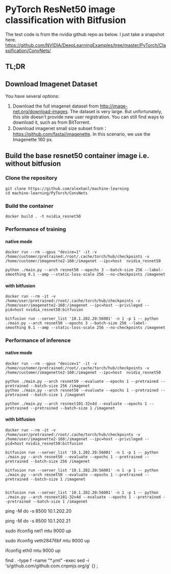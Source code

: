 # PyTorch ResNet50 image classification with Bitfusion

The test code is from the nvidia github repo as below.  I just take a snapshot here.  
https://github.com/NVIDIA/DeepLearningExamples/tree/master/PyTorch/Classification/ConvNets/


## TL;DR





## Download Imagenet Dataset
You have several options:
1. Download the full imagenet dataset from http://image-net.org/download-images.  The dataset is very large. But unfortunately, this site doesn't provide new user registration.  You can still find ways to download it, such as from BitTorrent.  
2. Download imagenet small size subset from： https://github.com/fastai/imagenette.  In this scenario, we use the Imagenette 160 px. 

## Build the base resnet50 container image i.e. without bitfusion 

### Clone the repository
```
git clone https://github.com/alexhanl/machine-learning
cd machine-learning/PyTorch/ConvNets
```

### Build the container
```
docker build . -t nvidia_resnet50
```

### Performance of training
#### native mode
```
docker run --rm --gpus "device=1" -it -v /home/customer/pretrained:/root/.cache/torch/hub/checkpoints -v /home/customer/imagenette2-160:/imagenet --ipc=host  nvidia_resnet50
```

```
python ./main.py --arch resnet50 --epochs 3 --batch-size 256 --label-smoothing 0.1 --amp --static-loss-scale 256 --no-checkpoints /imagenet
```

#### with bitfusion

```
docker run --rm -it -v /home/user/pretrained:/root/.cache/torch/hub/checkpoints -v /home/user/imagenette2-160:/imagenet --ipc=host --privileged --pid=host nvidia_resnet50:bitfusion
```
```
bitfusion run --server_list '10.1.202.20:56001' -n 1 -p 1 -- python ./main.py --arch resnet50 --epochs 3 --batch-size 256 --label-smoothing 0.1 --amp --static-loss-scale 256 --no-checkpoints /imagenet
```



### Performance of inference
#### native mode
```
docker run --rm --gpus "device=1" -it -v /home/customer/pretrained:/root/.cache/torch/hub/checkpoints -v /home/customer/imagenette2-160:/imagenet --ipc=host  nvidia_resnet50

python ./main.py --arch resnet50 --evaluate --epochs 1 --pretrained --pretrained --batch-size 256 /imagenet
python ./main.py --arch resnet50 --evaluate --epochs 1 --pretrained --pretrained --batch-size 1 /imagenet

python ./main.py --arch resnext101-32x4d --evaluate --epochs 1 --pretrained --pretrained --batch-size 1 /imagenet
```

#### with bitfusion

```
docker run --rm -it -v /home/user/pretrained:/root/.cache/torch/hub/checkpoints -v /home/user/imagenette2-160:/imagenet --ipc=host --privileged --pid=host nvidia_resnet50:bitfusion
```
```
bitfusion run --server_list '10.1.202.20:56001' -n 1 -p 1 -- python ./main.py --arch resnet50 --evaluate --epochs 1 --pretrained --pretrained --batch-size 256 /imagenet

bitfusion run --server_list '10.1.202.20:56001' -n 1 -p 1 -- python ./main.py --arch resnet50 --evaluate --epochs 1 --pretrained --pretrained --batch-size 1 /imagenet


bitfusion run --server_list '10.1.202.20:56001' -n 1 -p 1 -- python ./main.py --arch resnext101-32x4d --evaluate --epochs 1 --pretrained --pretrained --batch-size 1 /imagenet
```






ping -M do -s 8500 10.1.202.20

ping -M do -s 8500 10.1.202.21


sudo ifconfig net1 mtu 9000 up

sudo ifconfig veth28476bf mtu 9000 up

ifconfig eth0 mtu 9000 up




find . -type f -name "*.yml" -exec sed -i 's/github.com/github.com.cnpmjs.org/g' {} \;

